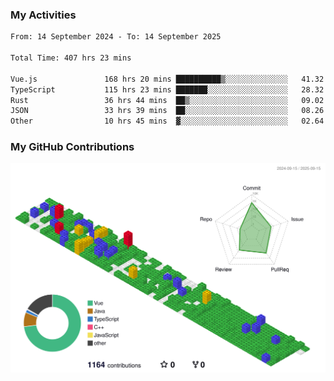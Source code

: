 ### My Activities

<!--START_SECTION:waka-->

```txt
From: 14 September 2024 - To: 14 September 2025

Total Time: 407 hrs 23 mins

Vue.js               168 hrs 20 mins ██████████▒░░░░░░░░░░░░░░   41.32 %
TypeScript           115 hrs 23 mins ███████░░░░░░░░░░░░░░░░░░   28.32 %
Rust                 36 hrs 44 mins  ██▒░░░░░░░░░░░░░░░░░░░░░░   09.02 %
JSON                 33 hrs 39 mins  ██░░░░░░░░░░░░░░░░░░░░░░░   08.26 %
Other                10 hrs 45 mins  ▓░░░░░░░░░░░░░░░░░░░░░░░░   02.64 %
```

<!--END_SECTION:waka-->

### My GitHub Contributions

![](./profile-3d-contrib/profile-gitblock.svg)
